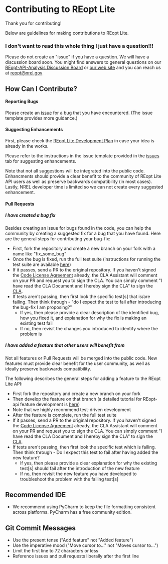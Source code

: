 # Contributing to REopt Lite
Thank you for contributing! 

Below are guidelines for making contributions to REopt Lite.


### I don't want to read this whole thing I just have a question!!!
Please do not create an "issue" if you have a question. We will have a discussion board soon. You might find answers to general questions on our [REopt-API-Analysis Discussion Board](https://github.com/NREL/REopt-API-Analysis/discussions/) or [our web site](https://reopt.nrel.gov/) and you can reach us at [reopt@nrel.gov](mailto:reopt@nrel.gov) 

## How Can I Contribute?

#### Reporting Bugs
Please create an [issue](https://github.com/NREL/REopt_Lite_API/issues) for a bug that you have encountered. (The issue template provides more guidance.)


#### Suggesting Enhancements
First, please check the [REopt Lite Development Plan](https://reopt.nrel.gov/development-plans.html) in case your idea is already in the works.

Please refer to the instructions in the issue template provided in the [issues](https://github.com/NREL/reopt_api/issues) tab for suggesting enhancements. 

Note that not all suggestions will be integrated into the public code. Enhancments should provide a clear benefit to the community of REopt Lite API users as well as preserve backwards compatibility (in most cases). Lastly, NREL developer time is limited so we can not create every suggested enhancement.

#### Pull Requests

##### I have created a bug fix
Besides creating an issue for bugs found in the code, you can help the community by creating a suggested fix for a bug that you have found. Here are the general steps for contributing your bug-fix:
- First, fork the repository and create a new branch on your fork with a name like "fix_some_bug"
- Once the bug is fixed, run the full test suite (instructions for running the test suite are available [here](https://github.com/NREL/reopt_api/wiki/Testing-the-REopt-API))
- If it passes, send a PR to the original repository. If you haven't signed the [Code License Agreement](https://github.com/NREL/REopt_Lite_API/blob/master/cla.md) already, the CLA Assistant will comment on your PR and request you to sign the CLA. You can simply comment "I have read the CLA Document and I hereby sign the CLA" to sign the [CLA](https://github.com/NREL/REopt_Lite_API/blob/master/cla.md). 
- If tests aren't passing, then first look the specific test[s] that is/are failing. Then think through - "do I expect the test to fail after introducing the bug-fix I am proposing?"
    - If yes, then please provide a clear description of the identified bug, how you fixed it, and explanation for why the fix is making an existing test fail
    - If no, then revisit the changes you introduced to identify where the problem is

##### I have added a feature that other users will benefit from
Not all features or Pull Requests will be merged into the public code. New features must provide clear benefit for the user community, as well as ideally preserve backwards compatibility.

The following describes the general steps for adding a feature to the REopt Lite API:
- First fork the repository and create a new branch on your fork
- Then develop the feature on that branch (a detailed tutorial for REopt-api feature development is [here](https://github.com/NREL/reopt_api/wiki/Developing-the-API))
- Note that we highly recommend test-driven development
- After the feature is complete, run the full test suite
- If it passes, send a PR to the original repository. If you haven't signed the [Code License Agreement](https://github.com/NREL/REopt_Lite_API/blob/master/cla.md) already, the CLA Assistant will comment on your PR and request you to sign the CLA. You can simply comment "I have read the CLA Document and I hereby sign the CLA" to sign the [CLA](https://github.com/NREL/REopt_Lite_API/blob/master/cla.md). 
- If tests aren't passing, then first look the specific test which is failing. Then think through - Do I expect this test to fail after having added the new feature? 
    - If yes, then please provide a clear explanation for why the existing test[s] should fail after the introduction of the new feature
    - If no, then revisit the new feature you have developed to troubleshoot the problem with the failing test[s]


## Recommended IDE
- We recommend using PyCharm to keep the file formatting consistent across platforms. PyCharm has a free community edition.

## Git Commit Messages
- Use the present tense ("Add feature" not "Added feature")
- Use the imperative mood ("Move cursor to..." not "Moves cursor to...")
- Limit the first line to 72 characters or less
- Reference issues and pull requests liberally after the first line

